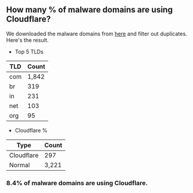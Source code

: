 ## How many % of malware domains are using Cloudflare?


We downloaded the malware domains from [here](https://urlhaus.abuse.ch) and filter out duplicates.
Here's the result.


[//]: # (start replacement)


- Top 5 TLDs

| TLD | Count |
| --- | --- |
| com | 1,842 |
| br | 319 |
| in | 231 |
| net | 103 |
| org | 95 |


- Cloudflare %

| Type | Count |
| --- | --- |
| Cloudflare | 297 |
| Normal | 3,221 |


### 8.4% of malware domains are using Cloudflare.